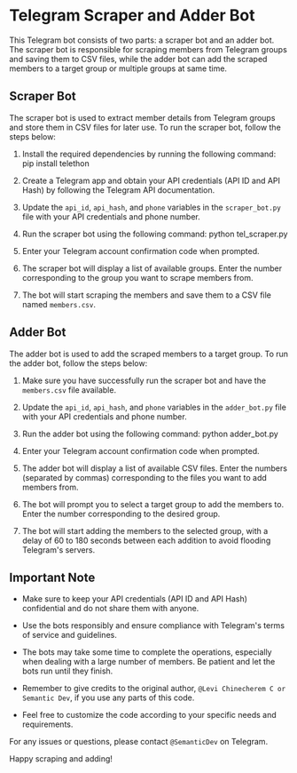 # Telegram Scraper and Adder Bot

This Telegram bot consists of two parts: a scraper bot and an adder bot. The scraper bot is responsible for scraping members from Telegram groups and saving them to CSV files, while the adder bot can add the scraped members to a target group or multiple groups at same time.

## Scraper Bot

The scraper bot is used to extract member details from Telegram groups and store them in CSV files for later use. To run the scraper bot, follow the steps below:

1. Install the required dependencies by running the following command:
pip install telethon

2. Create a Telegram app and obtain your API credentials (API ID and API Hash) by following the Telegram API documentation.

3. Update the `api_id`, `api_hash`, and `phone` variables in the `scraper_bot.py` file with your API credentials and phone number.

4. Run the scraper bot using the following command:
python tel_scraper.py


5. Enter your Telegram account confirmation code when prompted.

6. The scraper bot will display a list of available groups. Enter the number corresponding to the group you want to scrape members from.

7. The bot will start scraping the members and save them to a CSV file named `members.csv`.

## Adder Bot

The adder bot is used to add the scraped members to a target group. To run the adder bot, follow the steps below:

1. Make sure you have successfully run the scraper bot and have the `members.csv` file available.

2. Update the `api_id`, `api_hash`, and `phone` variables in the `adder_bot.py` file with your API credentials and phone number.

3. Run the adder bot using the following command:
python adder_bot.py


4. Enter your Telegram account confirmation code when prompted.

5. The adder bot will display a list of available CSV files. Enter the numbers (separated by commas) corresponding to the files you want to add members from.

6. The bot will prompt you to select a target group to add the members to. Enter the number corresponding to the desired group.

7. The bot will start adding the members to the selected group, with a delay of 60 to 180 seconds between each addition to avoid flooding Telegram's servers.

## Important Note

- Make sure to keep your API credentials (API ID and API Hash) confidential and do not share them with anyone.

- Use the bots responsibly and ensure compliance with Telegram's terms of service and guidelines.

- The bots may take some time to complete the operations, especially when dealing with a large number of members. Be patient and let the bots run until they finish.

- Remember to give credits to the original author, `@Levi Chinecherem C or Semantic Dev`, if you use any parts of this code.

- Feel free to customize the code according to your specific needs and requirements.

For any issues or questions, please contact `@SemanticDev` on Telegram.

Happy scraping and adding!
